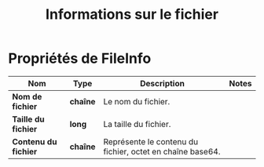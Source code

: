 ﻿---
title: Informations sur le fichier
second_title: Aspose.Cells Cloud Documen
linktitle: Informations sur le fichier
type: docs
url: /fr/file-info/
keywords: File Information
description: Aspose.Cells Cloud REST API prend en charge l'extraction de fichiers Excel vers différents formats. Le SDK prend en charge différents langages de développement, notamment Android, C#, Go, Java, NodeJS, Perl, PHP, Python, Ruby et Swift.
weight: 79
kwords: Excel, Office Cloud, REST API, Tableur, PDF, CSV, Json, Markdown, Options d'enregistrement
---
# Propriétés de FileInfo

Nom | Type | Description | Notes
------------ | ------------- | ------------- | -------------
**Nom de fichier** | **chaîne** | Le nom du fichier. |
**Taille du fichier** | **long** | La taille du fichier. |
**Contenu du fichier** | **chaîne**|Représente le contenu du fichier, octet en chaîne base64.
